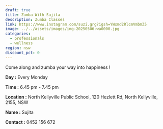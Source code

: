 ```yaml
---
draft: true
title: Zumba With Sujita
description: Zumba Classes
link: https://www.instagram.com/suzi.grg?igsh=YWxmd2RlcmVmbmZ5
image: ../../assets/images/img-20250506-wa0000.jpg
categories:
  - professionals
  - wellness
region: nsw
discount_pct: 0
---
```

Come along and zumba your way into happiness ! 

**Day :** Every Monday

**Time :** 6.45 pm - 7.45 pm

**Location :** North Kellyville Public School, 120 Hezlett Rd, North Kellyville, 2155, NSW

**Name :** Sujita 

**Contact :** 0452 156 672
